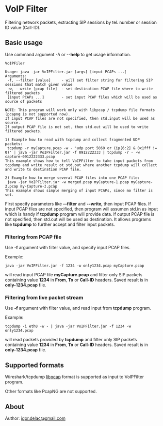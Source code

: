 # VoIP Filter

Filtering network packets, extracting SIP sessions by tel. number or session ID value (Call-ID).

## Basic usage

Use command argument *-h* or **--help** to get usage information.



	VoIPFiler
	
	Usage: java -jar VoIPFilter.jar [args] [input PCAPs ...]
	Arguments:
	 -f, --filter [value]     - will set filter string for filtering SIP sessions that match given value
	 -w, --write [pcap file]  - set destination PCAP file where to write filtered packets
	 [input PCAPs ...]        - set input PCAP files which will be used as source of packets
	
	NOTE: This program will work only with libpcap / tcpdump file formats (pcapng is not supported now).
	If input PCAP files are not specified, then std.input will be used as source.
	If output PCAP file is not set, then std.out will be used to write filtered packets.
	
	1) Example how to read with tcpdump and collect fragmented UDP packets:
	 tcpdump -r myCapture.pcap -w - 'udp port 5060 or (ip[6:2] & 0x1fff != 0)' | java -jar VoIPFilter.jar -f 0912222333 | tcpdump -r - -w capture-0912222333.pcap 
	This example shows how to tell VoIPFilter to take input packets from tcpdump and write result ot std.out where another tcpdump will collect and write to destination PCAP file.
	
	2) Example how to merge several PCAP files into one PCAP file:
	 java -jar VoIPFilter.jar -w merged.pcap myCapture-1.pcap myCapture-2.pcap my-Capture-3.pcap 
	This example shows simple merging of input PCAPs, since no filter is set.

First specify parameters like **--filter** and **--write**, then input PCAP files.
If input PCAP files are not specified, then program will assumen std.in as input which is handy if **tcpdump** program will provide data.
If output PCAP file is not specified, then std.out will be used as destination. It allows programs like **tcpdump** to further accept and filter input packets.

### Filtering from PCAP file

Use **-f** argument with filter value, and specify input PCAP files.

Example:

`java -jar VoIPFilter.jar -f 1234 -w only1234.pcap myCapture.pcap`

will read input PCAP file **myCapture.pcap** and filter only SIP packets containing value **1234** in **From**, **To** or **Call-ID** headers.
Saved result is in **only-1234.pcap** file.
 
### Filtering from live packet stream

Use **-f** argument with filter value, and read input from **tcpdump** program.

Example:

`tcpdump -i eth0 -w - | java -jar VoIPFilter.jar -f 1234 -w only1234.pcap`

will read packets provided by **tcpdump** and filter only SIP packets containing value **1234** in **From**, **To** or **Call-ID** headers.
Saved result is in **only-1234.pcap** file.
 
## Supported formats

Wireshark/tcpdump [libpcap](https://wiki.wireshark.org/Development/LibpcapFileFormat) format is supported as input to VoIPFilter program.

Other formats like PcapNG are not supported.

## About

Author: igor.delac@gmail.com
